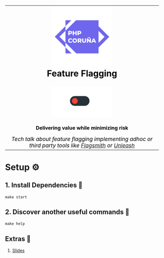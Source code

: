 <table align="center">
    <tr style="text-align: center;">
        <td align="center" width="9999">
            <img src="./.etc/phpcoruna.svg" width="200" alt="Project icon" style="margin:0; padding: 0; display: inline-block">

<h1 style="margin: 0; padding: 0; color: black;">Feature Flagging</h1>
<img src="./.etc/toggle.gif" width="200" alt="Project icon" style="border-radius: 5%; margin: 25px auto 0 auto; display: inline-block">
<h3 style="color: black;">Delivering value while minimizing risk</h3>

<i style="color: black; font-size: 1.1rem;">
  Tech talk about feature flagging implementing adhoc or third party tools like 
  <a href="https://www.flagsmith.com">Flagsmith</a> or <a href="https://www.getunleash.io">Unleash</a>
</i>
</td>
</tr>
</table>

# Setup :gear:

## 1. Install Dependencies :hammer:

```shell
make start
```

## 2. Discover another useful commands :mag_right:

```shell
make help
```

## Extras :gift:

1. [Slides](https://www.canva.com/design/DAF-fsnuUnE/YsrQxB9KrfoMa16_24oOlA/view)
